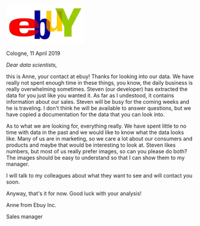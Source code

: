 ![ebuy](../ebuy.jpg)

Cologne, 11 April 2019

_Dear data scientists,_ 

this is Anne, your contact at ebuy! Thanks for looking into our data. We have really not spent enough time in these things, you know, the daily business is really overwhelming sometimes. Steven (our developer) has extracted the data for you just like you wanted it. As far as I undestood, it contains information about our sales. Steven will be busy for the coming weeks and he is traveling. I don't think he will be available to answer questions, but we have copied a documentation for the data that you can look into.

As to what we are looking for, everything really. We have spent little to no time with data in the past and we would like to know what the data looks like. Many of us are in marketing, so we care a lot about our consumers and products and maybe that would be interesting to look at. Steven likes numbers, but most of us really prefer images, so can you please do both? The images should be easy to understand so that I can show them to my manager.

I will talk to my colleagues about what they want to see and will contact you soon.

Anyway, that's it for now. 
Good luck with your analysis!

Anne from Ebuy Inc.

Sales manager